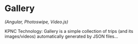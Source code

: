 
# Gallery

*(Angular, Photoswipe, Video.js)*

KPNC Technology: Gallery is a simple collection of trips (and its images/videos) automatically generated by JSON files...
